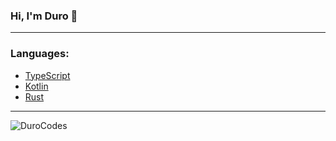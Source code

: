 ### Hi, I'm Duro :wave:

---

### **Languages:**

- [TypeScript](https://www.typescriptlang.org/)
- [Kotlin](https://kotlinlang.org/)
- [Rust](https://www.rust-lang.org/)

---

<img src="https://komarev.com/ghpvc/?username=DuroCodes&label=Views&color=0e75b6&style=flat" alt="DuroCodes"/>
